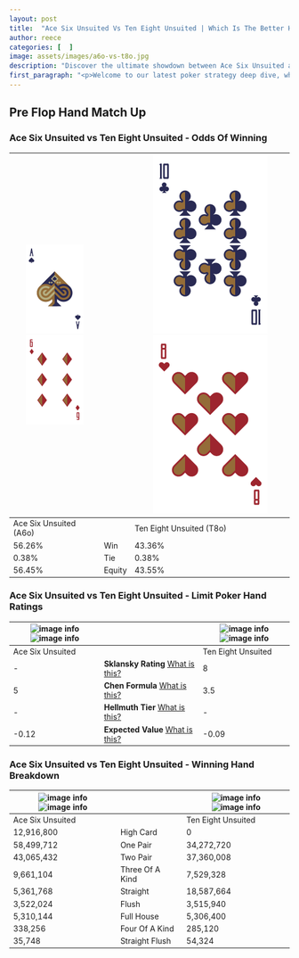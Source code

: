 ```yaml
---
layout: post
title:  "Ace Six Unsuited Vs Ten Eight Unsuited | Which Is The Better Hand In Poker? A Complete Guide"
author: reece
categories: [  ]
image: assets/images/a6o-vs-t8o.jpg
description: "Discover the ultimate showdown between Ace Six Unsuited and Ten Eight Unsuited in poker! Uncover the odds, strategies, and scenarios where one hand triumphs over the other. Get ready to up your poker game with this thrilling analysis."
first_paragraph: "<p>Welcome to our latest poker strategy deep dive, where we're pitting two distinct hands against each other in a high-stakes showdown: Ace Six Unsuited vs Ten Eight Unsuited.</p><p>In the dynamic world of poker, every decision counts, and knowing which hand holds the upper hand is key to your success at the table.</p><p>In this article, we'll dissect these two hands, explore the scenarios where one dominates the other, and equip you with the knowledge to make strategic choices that can tip the odds in your favor.</p><p>Get ready to unravel the intriguing dynamics of these poker hands and elevate your game to new heights.</p>"
---
```




[comment]: # (sp0)

## Pre Flop Hand Match Up

<div class="table hand-ratings" markdown="1"> 



### Ace Six Unsuited vs Ten Eight Unsuited - Odds Of Winning


    
| ![image info](assets/images/hand1/A.png) ![image info](assets/images/hand1/6o.png) |  | ![image info](assets/images/hand2/T.png) ![image info](assets/images/hand2/8o.png) |
| -------- | -------- | -------- |
| Ace Six Unsuited (A6o) |  | Ten Eight Unsuited (T8o) |
| 56.26% | Win | 43.36% |
| 0.38% | Tie | 0.38% |
| 56.45% | Equity | 43.55% |




[comment]: # (sp1)



### Ace Six Unsuited vs Ten Eight Unsuited - Limit Poker Hand Ratings


    
| ![image info](https://www.riverpairs.com/assets/images/hand1/A.png) ![image info](https://www.riverpairs.com/assets/images/hand1/6o.png) |  | ![image info](https://www.riverpairs.com/assets/images/hand2/T.png) ![image info](https://www.riverpairs.com/assets/images/hand2/8o.png) |
| -------- | -------- | -------- |
| Ace Six Unsuited |  | Ten Eight Unsuited |
| - | **Sklansky Rating** [What is this?](/sklansky-rating-explained) | 8 |
| 5 | **Chen Formula** [What is this?](/chen-formula-explained) | 3.5 |
| - | **Hellmuth Tier** [What is this?](/Hellmuth-tier-explained) | - |
| -0.12 | **Expected Value** [What is this?](/expected-value-explained) | -0.09 |




[comment]: # (sp2)



### Ace Six Unsuited vs Ten Eight Unsuited - Winning Hand Breakdown


    
| ![image info](https://www.riverpairs.com/assets/images/hand1/A.png) ![image info](https://www.riverpairs.com/assets/images/hand1/6o.png) |  | ![image info](https://www.riverpairs.com/assets/images/hand2/T.png) ![image info](https://www.riverpairs.com/assets/images/hand2/8o.png) |
| -------- | -------- | -------- |
| Ace Six Unsuited |  | Ten Eight Unsuited |
| 12,916,800 | High Card | 0 |
| 58,499,712 | One Pair | 34,272,720 |
| 43,065,432 | Two Pair | 37,360,008 |
| 9,661,104 | Three Of A Kind | 7,529,328 |
| 5,361,768 | Straight | 18,587,664 |
| 3,522,024 | Flush | 3,515,940 |
| 5,310,144 | Full House | 5,306,400 |
| 338,256 | Four Of A Kind | 285,120 |
| 35,748 | Straight Flush | 54,324 |




[comment]: # (sp3)



</div>

[comment]: # (sp4)



[comment]: # (sp5)

